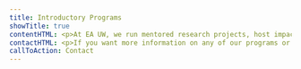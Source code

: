 ```yaml
---
title: Introductory Programs
showTitle: true
contentHTML: <p>At EA UW, we run mentored research projects, host impact-oriented career advising, attend professional conferences, and much more — but the best way to get involved is to join one of our <b>intro programs</b>!</p><b>We especially recommend our <a href="/programs/ea-intro-fellowship">Intro to EA Fellowship</a>.</b><p>Our other intro programs are targeted towards students pursuing careers in specific fields. If these interest you, feel free to apply!</p>
contactHTML: <p>If you want more information on any of our programs or are unsure of how best to get involved, we'd love to help. Feel free to get in <a href="/contact">contact</a> with us or <a href="https://calendly.com/maxgehred/30min">meet with one of our organizers</a>.</p>
callToAction: Contact
---
```


